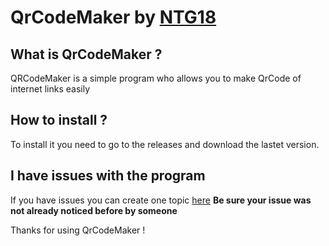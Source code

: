 # QrCodeMaker by [NTG18](https://github.com/NTG18)

## What is QrCodeMaker ?

QRCodeMaker is a simple program who allows you to make QrCode of internet links easily

## How to install ?

To install it you need to go to the releases and download the lastet version.

## I have issues with the program

If you have issues you can create one topic [here](https://github.com/NTG18/QrCodeMaker/issues) **Be sure your issue was not already noticed before by someone**

Thanks for using QrCodeMaker !
